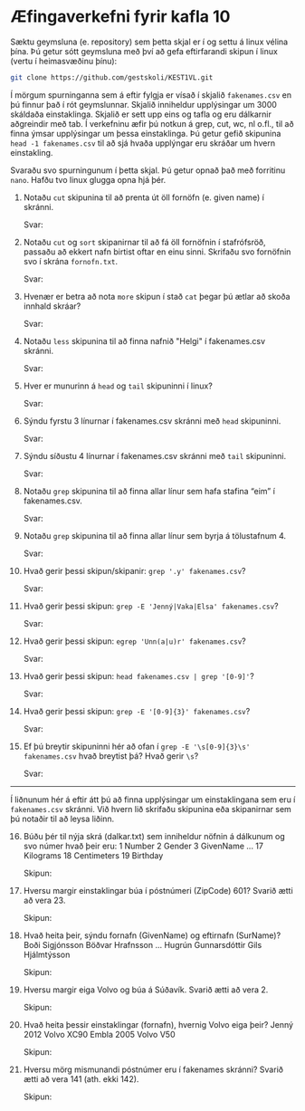 # Æfingaverkefni fyrir kafla 10

Sæktu geymsluna (e. repository) sem þetta skjal er í og settu á linux vélina 
þína. Þú getur sótt geymsluna með því að gefa eftirfarandi skipun í linux 
(vertu í heimasvæðinu þínu): 
```bash
git clone https://github.com/gestskoli/KEST1VL.git
```

Í mörgum spurninganna sem á eftir fylgja er vísað í skjalið `fakenames.csv` en 
þú finnur það í rót geymslunnar. Skjalið inniheldur upplýsingar um 3000 
skáldaða einstaklinga. Skjalið er sett upp eins og tafla og eru dálkarnir 
aðgreindir með tab. Í verkefninu æfir þú notkun á grep, cut, wc, nl o.fl., 
til að finna ýmsar upplýsingar um þessa einstaklinga. Þú getur gefið 
skipunina `head -1 fakenames.csv` til að sjá hvaða upplýngar eru skráðar um 
hvern einstakling.

Svaraðu svo spurningunum í þetta skjal. Þú getur opnað það með forritinu `nano`. 
Hafðu tvo linux glugga opna hjá þér.

1. Notaðu `cut` skipunina til að prenta út öll fornöfn (e. given name) í 
skránni.
   
   Svar: 

2. Notaðu `cut` og `sort` skipanirnar til að fá öll fornöfnin í stafrófsröð, 
passaðu að ekkert nafn birtist oftar en einu sinni. Skrifaðu svo fornöfnin 
svo í skrána `fornofn.txt`.

    Svar: 

3. Hvenær er betra að nota `more` skipun í stað `cat` þegar þú ætlar að skoða 
innhald skráar?

    Svar: 

4. Notaðu `less` skipunina til að finna nafnið "Helgi" í fakenames.csv skránni.

    Svar: 

5. Hver er munurinn á `head` og `tail` skipuninni í linux?

    Svar: 

6. Sýndu fyrstu 3 línurnar í fakenames.csv skránni með `head` skipuninni.

    Svar: 

7.  Sýndu síðustu 4 línurnar í fakenames.csv skránni með `tail` skipuninni.

    Svar: 

8. Notaðu `grep` skipunina til að finna allar línur sem hafa stafina “eim” í 
fakenames.csv.

    Svar: 

9. Notaðu `grep` skipunina til að finna allar línur sem byrja á tölustafnum 4.

    Svar: 

10. Hvað gerir þessi skipun/skipanir: `grep '.y' fakenames.csv`?

    Svar: 

11. Hvað gerir þessi skipun:  `grep -E 'Jenný|Vaka|Elsa' fakenames.csv`?

    Svar: 

12. Hvað gerir þessi skipun: `egrep 'Unn(a|u)r' fakenames.csv`?

    Svar: 

13. Hvað gerir þessi skipun: `head fakenames.csv | grep '[0-9]'`?

    Svar: 

14. Hvað gerir þessi skipun: `grep -E '[0-9]{3}' fakenames.csv`?

    Svar:

15. Ef þú breytir skipuninni hér að ofan í `grep -E '\s[0-9]{3}\s' fakenames.csv` 
hvað breytist þá? Hvað gerir `\s`?

    Svar:

--------------------------------------------------------------------------------

Í liðnunum hér á eftir átt þú að finna upplýsingar um einstaklingana sem eru í 
`fakenames.csv` skránni. Við hvern lið skrifaðu skipunina eða skipanirnar sem
þú notaðir til að leysa liðinn.

16. Búðu þér til nýja skrá (dalkar.txt) sem inniheldur nöfnin á dálkunum og 
svo númer hvað þeir eru:
        1  Number
        2  Gender
        3  GivenName
        ...
        17  Kilograms
        18  Centimeters
        19  Birthday

    Skipun: 

17. Hversu margir einstaklingar búa í póstnúmeri (ZipCode) 601? 
        Svarið ætti að vera 23.

    Skipun: 

18. Hvað heita þeir, sýndu fornafn (GivenName) og eftirnafn (SurName)?
        Boði    Sigjónsson
        Böðvar  Hrafnsson
        ...
        Hugrún  Gunnarsdóttir
        Gils    Hjálmtýsson

    Skipun: 

19. Hversu margir eiga Volvo og búa á Súðavík.
        Svarið ætti að vera 2.
    
    Skipun: 

20. Hvað heita þessir einstaklingar (fornafn), hvernig Volvo eiga þeir?
        Jenný   2012 Volvo XC90
        Embla   2005 Volvo V50

    Skipun: 

21. Hversu mörg mismunandi póstnúmer eru í fakenames skránni?
        Svarið ætti að vera 141 (ath. ekki 142).

    Skipun: 
